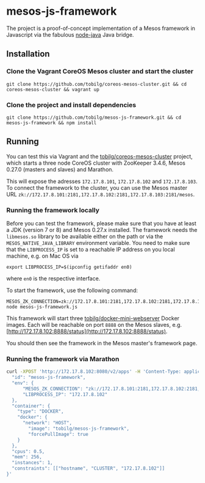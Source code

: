 # mesos-js-framework
The project is a proof-of-concept implementation of a Mesos framework in Javascript via the fabulous [node-java](https://github.com/joeferner/node-java) Java bridge.

## Installation
    
### Clone the Vagrant CoreOS Mesos cluster and start the cluster

    git clone https://github.com/tobilg/coreos-mesos-cluster.git && cd coreos-mesos-cluster && vagrant up 

### Clone the project and install dependencies

    git clone https://github.com/tobilg/mesos-js-framework.git && cd mesos-js-framework && npm install
    
## Running
You can test this via Vagrant and the [tobilg/coreos-mesos-cluster](https://github.com/tobilg/coreos-mesos-cluster) project, which starts a three node CoreOS cluster with ZooKeeper 3.4.6, Mesos 0.27.0 (masters and slaves) and Marathon.

This will expose the adresses `172.17.8.101`, `172.17.8.102` and `172.17.8.103`. To connect the framework to the cluster, you can use the Mesos master URL `zk://172.17.8.101:2181,172.17.8.102:2181,172.17.8.103:2181/mesos`. 

### Running the framework locally
Before you can test the framework, please make sure that you have at least a JDK (version 7 or 8) and Mesos 0.27.x installed. The framework needs the `libmesos.so` library to be available either on the path or via the `MESOS_NATIVE_JAVA_LIBRARY` environment variable. 
You need to make sure that the `LIBPROCESS_IP` is set to a reachable IP address on you local machine, e.g. on Mac OS via

    export LIBPROCESS_IP=$(ipconfig getifaddr en0)
    
where `en0` is the respective interface.

To start the framework, use the following command:

    MESOS_ZK_CONNECTION=zk://172.17.8.101:2181,172.17.8.102:2181,172.17.8.103:2181/mesos node mesos-js-framework.js
    
This framework will start three [tobilg/docker-mini-webserver](https://github.com/tobilg/docker-mini-webserver) Docker images. Each will be reachable on port `8888` on the Mesos slaves, e.g. [http://172.17.8.102:8888/status](http://172.17.8.102:8888/status).  
    
You should then see the framework in the Mesos master's framework page.

### Running the framework via Marathon

```bash
curl -XPOST 'http://172.17.8.102:8080/v2/apps' -H 'Content-Type: application/json' -d '{
  "id": "mesos-js-framework",
  "env": {
      "MESOS_ZK_CONNECTION": "zk://172.17.8.101:2181,172.17.8.102:2181,172.17.8.103:2181/mesos",
      "LIBPROCESS_IP": "172.17.8.102"
  },
  "container": {
    "type": "DOCKER",
    "docker": {
      "network": "HOST",
        "image": "tobilg/mesos-js-framework",
        "forcePullImage": true
    }
  },
  "cpus": 0.5,
  "mem": 256,
  "instances": 1, 
  "constraints": [["hostname", "CLUSTER", "172.17.8.102"]]
}'
```
